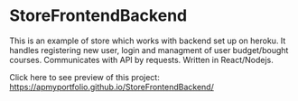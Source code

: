 # StoreFrontendBackend
This is an example of store which works with backend set up on heroku. It handles registering new user, login and managment of user budget/bought courses. Communicates with API by requests. Written in React/Nodejs.


Click here to see preview of this project: https://apmyportfolio.github.io/StoreFrontendBackend/
